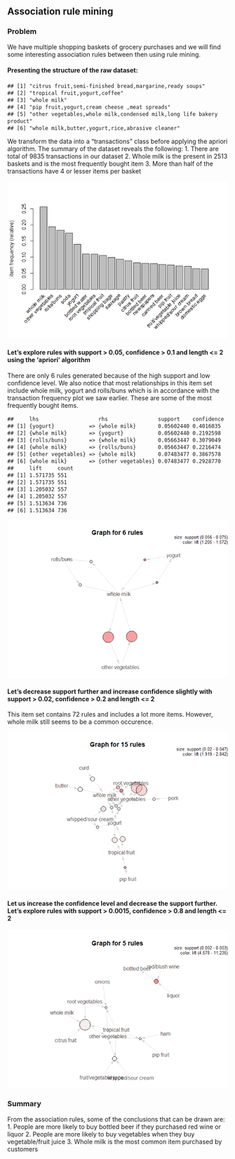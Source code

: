 **Association rule mining**
---------------------------

### **Problem**

We have multiple shopping baskets of grocery purchases and we will find
some interesting association rules between then using rule mining.

#### Presenting the structure of the raw dataset:

    ## [1] "citrus fruit,semi-finished bread,margarine,ready soups"             
    ## [2] "tropical fruit,yogurt,coffee"                                       
    ## [3] "whole milk"                                                         
    ## [4] "pip fruit,yogurt,cream cheese ,meat spreads"                        
    ## [5] "other vegetables,whole milk,condensed milk,long life bakery product"
    ## [6] "whole milk,butter,yogurt,rice,abrasive cleaner"

We transform the data into a “transactions” class before applying the
apriori algorithm. The summary of the dataset reveals the following: 1.
There are total of 9835 transactions in our dataset 2. Whole milk is the
present in 2513 baskets and is the most frequently bought item 3. More
than half of the transactions have 4 or lesser items per basket

![](Association-Rule-Mining_files/figure-markdown_strict/unnamed-chunk-5-1.png)

#### **Let’s explore rules with support &gt; 0.05, confidence &gt; 0.1 and length &lt;= 2 using the ‘apriori’ algorithm**

There are only 6 rules generated because of the high support and low
confidence level. We also notice that most relationships in this item
set include whole milk, yogurt and rolls/buns which is in accordance
with the transaction frequency plot we saw earlier. These are some of
the most frequently bought items.

    ##     lhs                   rhs                support    confidence
    ## [1] {yogurt}           => {whole milk}       0.05602440 0.4016035 
    ## [2] {whole milk}       => {yogurt}           0.05602440 0.2192598 
    ## [3] {rolls/buns}       => {whole milk}       0.05663447 0.3079049 
    ## [4] {whole milk}       => {rolls/buns}       0.05663447 0.2216474 
    ## [5] {other vegetables} => {whole milk}       0.07483477 0.3867578 
    ## [6] {whole milk}       => {other vegetables} 0.07483477 0.2928770 
    ##     lift     count
    ## [1] 1.571735 551  
    ## [2] 1.571735 551  
    ## [3] 1.205032 557  
    ## [4] 1.205032 557  
    ## [5] 1.513634 736  
    ## [6] 1.513634 736

![](Association-Rule-Mining_files/figure-markdown_strict/unnamed-chunk-7-1.png)

#### **Let’s decrease support further and increase confidence slightly with support &gt; 0.02, confidence &gt; 0.2 and length &lt;= 2**

This item set contains 72 rules and includes a lot more items. However,
whole milk still seems to be a common occurence.

![](Association-Rule-Mining_files/figure-markdown_strict/unnamed-chunk-9-1.png)

#### **Let us increase the confidence level and decrease the support further. Let’s explore rules with support &gt; 0.0015, confidence &gt; 0.8 and length &lt;= 2**

![](Association-Rule-Mining_files/figure-markdown_strict/unnamed-chunk-11-1.png)

### **Summary**

From the association rules, some of the conclusions that can be drawn
are: 1. People are more likely to buy bottled beer if they purchased red
wine or liquor 2. People are more likely to buy vegetables when they buy
vegetable/fruit juice 3. Whole milk is the most common item purchased by
customers
